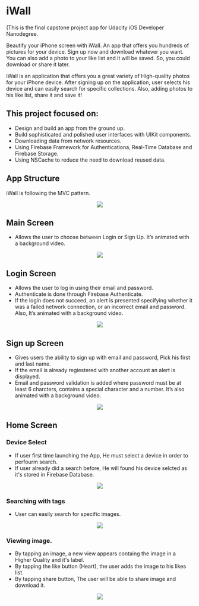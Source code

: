 # iWall
(This is the final capstone project app for Udacity iOS Developer Nanodegree.

Beautify your iPhone screen with iWall.
An app that offers you hundreds of pictures for your device. Sign up now and download whatever you want. You can also add a photo to your like list and it will be saved. So, you could download or share it later.

iWall is an application that offers you a great variety of High-quality photos for your iPhone device. 
After signing up on the application, user selects his device and can easily search for specific collections.
Also, adding photos to his like list, share it and save it!

## This project focused on:
* Design and build an app from the ground up.
* Build sophisticated and polished user interfaces with UIKit components.
* Downloading data from network resources.
* Using Firebase Framework for Authenticationa, Real-Time Database and Firebase Storage.
* Using NSCache to reduce the need to download reused data.

## App Structure
iWall is following the MVC pattern.
<p align="center">
  <img src="images/mvc.png">
</p>

## Main Screen
- Allows the user to choose between Login or Sign Up. It’s animated with a background video.
<p align="center">
  <img src="images/MainView.png">
</p>

## Login Screen
- Allows the user to log in using their email and password. 
- Authenticate is done through Firebase Authenticate. 
- If the login does not succeed, an alert is presented specifying whether it was a failed network connection, or an incorrect email and password. Also, It’s animated with a background video. 
<p align="center">
  <img src="images/login.png">
</p>

## Sign up Screen
- Gives users the ability to sign up with email and password, Pick his first and last name. 
- If the email is already regiestered with another account an alert is displayed.
- Email and password validation is added where password must be at least 6 charcters, contains a special character and a number. It’s also animated with a background video.
<p align="center">
  <img src="images/signupView.png">
</p>

## Home Screen
### Device Select
- If user first time launching the App, He must select a device in order to perfourm search.
- If user already did a search before, He will found his device selcted as it's stored in Firebase Database.
<p align="center">
  <img src="images/selectedDev.png">
</p>

### Searching with tags
- User can easily search for specific images.
<p align="center">
  <img src="images/yellow.png">
</p>

### Viewing image.
- By tapping an image, a new view appears containg the image in a Higher Quality and it's label.
- By tapping the like button (Heart), the user adds the image to his likes list.
- By tapping share button, The user will be able to share image and download it.
<p align="center">
  <img src="images/liked.png">
</p>

